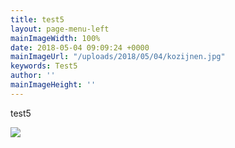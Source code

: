```yaml
---
title: test5
layout: page-menu-left
mainImageWidth: 100%
date: 2018-05-04 09:09:24 +0000
mainImageUrl: "/uploads/2018/05/04/kozijnen.jpg"
keywords: Test5
author: ''
mainImageHeight: ''
---
```


test5

![](/uploads/2018/05/04/kozijnen.jpg)